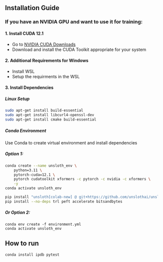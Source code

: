  ## Installation Guide

### If you have an NVIDIA GPU and want to use it for training:

#### 1. Install CUDA 12.1
- Go to [NVIDIA CUDA Downloads](https://developer.nvidia.com/cuda-downloads)
- Download and install the CUDA Toolkit appropriate for your system

#### 2. Additional Requirements for Windows
- Install WSL
- Setup the requirments in the WSL

#### 3. Install Dependencies
##### Linux Setup
```sh
sudo apt-get install build-essential
sudo apt-get install libcurl4-openssl-dev
sudo apt-get install cmake build-essential
```
##### Conda Environment
Use Conda to create virtual environment and install dependencies
##### Option 1:
```sh
conda create --name unsloth_env \
    python=3.11 \
    pytorch-cuda=12.1 \
    pytorch cudatoolkit xformers -c pytorch -c nvidia -c xformers \
    -y
conda activate unsloth_env

pip install "unsloth[colab-new] @ git+https://github.com/unslothai/unsloth.git"
pip install --no-deps trl peft accelerate bitsandbytes
```
##### Or Option 2:
```
conda env create -f environment.yml
conda activate unsloth_env
```


## How to run
```sh
conda install ipdb pytest

